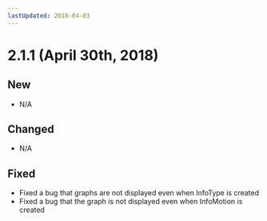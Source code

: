 ```yaml
---
lastUpdated: 2018-04-03
---
```


# 2.1.1 (April 30th, 2018)

## New

- N/A

## Changed

- N/A

## Fixed

- Fixed a bug that graphs are not displayed even when InfoType is created
- Fixed a bug that the graph is not displayed even when InfoMotion is created